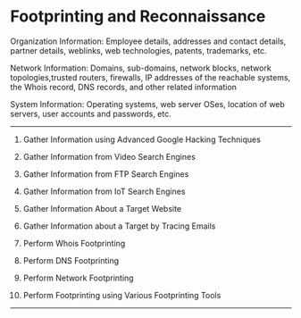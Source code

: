 # Footprinting and Reconnaissance

Organization Information: Employee details, addresses and contact details, partner details, weblinks, web technologies, patents, trademarks, etc.

Network Information: Domains, sub-domains, network blocks, network topologies,trusted routers, firewalls, IP addresses of the reachable systems, the Whois record, DNS records, and other related information

System Information: Operating systems, web server OSes, location of web servers, user accounts and passwords, etc.


-------------------------------------

1. Gather Information using Advanced Google Hacking Techniques

2. Gather Information from Video Search Engines

3. Gather Information from FTP Search Engines

4. Gather Information from IoT Search Engines

5. Gather Information About a Target Website

6. Gather Information about a Target by Tracing Emails

7. Perform Whois Footprinting

8. Perform DNS Footprinting

9. Perform Network Footprinting

10. Perform Footprinting using Various Footprinting Tools

--------------------------------------

